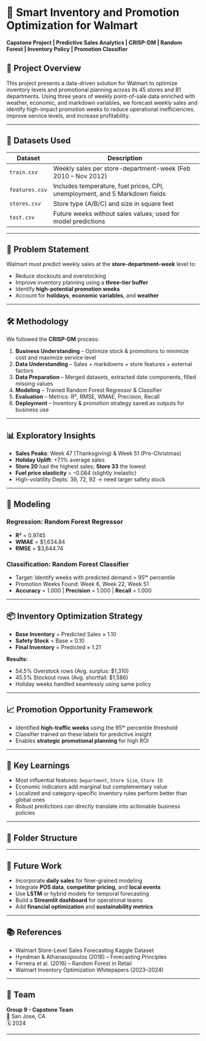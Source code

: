 # 🛒 Smart Inventory and Promotion Optimization for Walmart

**Capstone Project | Predictive Sales Analytics | CRISP-DM | Random Forest | Inventory Policy | Promotion Classifier**

## 📌 Project Overview

This project presents a data-driven solution for Walmart to optimize inventory levels and promotional planning across its 45 stores and 81 departments. Using three years of weekly point-of-sale data enriched with weather, economic, and markdown variables, we forecast weekly sales and identify high-impact promotion weeks to reduce operational inefficiencies, improve service levels, and increase profitability.

---

## 📁 Datasets Used

| Dataset       | Description |
|---------------|-------------|
| `train.csv`   | Weekly sales per store-department-week (Feb 2010 – Nov 2012) |
| `features.csv`| Includes temperature, fuel prices, CPI, unemployment, and 5 Markdown fields |
| `stores.csv`  | Store type (A/B/C) and size in square feet |
| `test.csv`    | Future weeks without sales values; used for model predictions |

---

## 🧠 Problem Statement

Walmart must predict weekly sales at the **store-department-week** level to:
- Reduce stockouts and overstocking
- Improve inventory planning using a **three-tier buffer**
- Identify **high-potential promotion weeks**
- Account for **holidays**, **economic variables**, and **weather**

---

## 🛠️ Methodology

We followed the **CRISP-DM** process:
1. **Business Understanding** – Optimize stock & promotions to minimize cost and maximize service level
2. **Data Understanding** – Sales + markdowns + store features + external factors
3. **Data Preparation** – Merged datasets, extracted date components, filled missing values
4. **Modeling** – Trained Random Forest Regressor & Classifier
5. **Evaluation** – Metrics: R², RMSE, WMAE, Precision, Recall
6. **Deployment** – Inventory & promotion strategy saved as outputs for business use

---

## 📊 Exploratory Insights

- **Sales Peaks**: Week 47 (Thanksgiving) & Week 51 (Pre-Christmas)
- **Holiday Uplift**: +7.1% average sales
- **Store 20** had the highest sales; **Store 33** the lowest
- **Fuel price elasticity** = –0.084 (slightly inelastic)
- High-volatility Depts: 39, 72, 92 → need larger safety stock

---

## 🤖 Modeling

### Regression: **Random Forest Regressor**
- **R²** = 0.9745
- **WMAE** = $1,634.84
- **RMSE** = $3,644.74

### Classification: **Random Forest Classifier**
- Target: Identify weeks with predicted demand > 95ᵗʰ percentile
- Promotion Weeks Found: Week 6, Week 22, Week 51
- **Accuracy** = 1.000 | **Precision** = 1.000 | **Recall** = 1.000

---

## 📦 Inventory Optimization Strategy

- **Base Inventory** = Predicted Sales × 1.10
- **Safety Stock** = Base × 0.10
- **Final Inventory** = Predicted × 1.21

**Results:**
- 54.5% Overstock rows (Avg. surplus: $1,310)
- 45.5% Stockout rows (Avg. shortfall: $1,586)
- Holiday weeks handled seamlessly using same policy

---

## 📈 Promotion Opportunity Framework

- Identified **high-traffic weeks** using the 95ᵗʰ percentile threshold
- Classifier trained on these labels for predictive insight
- Enables **strategic promotional planning** for high ROI

---

## 🧠 Key Learnings

- Most influential features: `Department`, `Store Size`, `Store ID`
- Economic indicators add marginal but complementary value
- Localized and category-specific inventory rules perform better than global ones
- Robust predictions can directly translate into actionable business policies

---

## 📁 Folder Structure


---

## 🚀 Future Work

- Incorporate **daily sales** for finer-grained modeling
- Integrate **POS data**, **competitor pricing**, and **local events**
- Use **LSTM** or hybrid models for temporal forecasting
- Build a **Streamlit dashboard** for operational teams
- Add **financial optimization** and **sustainability metrics**

---

## 📚 References

- Walmart Store-Level Sales Forecasting Kaggle Dataset  
- Hyndman & Athanasopoulos (2018) – Forecasting Principles  
- Ferreira et al. (2016) – Random Forest in Retail  
- Walmart Inventory Optimization Whitepapers (2023–2024)

---

## 👥 Team

**Group 9 - Capstone Team**  
📍 San Jose, CA  
🗓️ 2024

---

